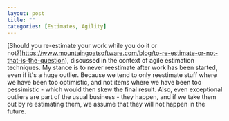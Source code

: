 ```yaml
---
layout: post
title: ""
categories: [Estimates, Agility]
---
```


[Should you re-estimate your work while you do it or not?]https://www.mountaingoatsoftware.com/blog/to-re-estimate-or-not-that-is-the-question), discussed in the context of agile estimation techniques. My stance is to never 
reestimate after work has been started, even if it's a huge outlier. Because we
tend to only reestimate stuff where we have been too optimistic, and not items 
where we have been too pessimistic - which would then skew the final result. Also,
even exceptional outliers are part of the usual business - they happen, and if
we take them out by re estimating them, we assume that they will not happen in the
future.